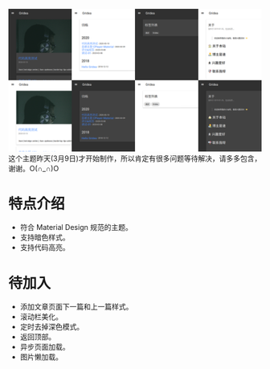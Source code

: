![Preview](https://raw.githubusercontent.com/CPlayer-CN/gridea-theme-cplayer-material/master/Preview.png)
这个主题昨天(3月9日)才开始制作，所以肯定有很多问题等待解决，请多多包含，谢谢。O(∩_∩)O

# 特点介绍
- 符合 Material Design 规范的主题。
- 支持暗色样式。
- 支持代码高亮。

# 待加入
- 添加文章页面下一篇和上一篇样式。
- 滚动栏美化。
- 定时去掉深色模式。
- 返回顶部。
- 异步页面加载。
- 图片懒加载。
